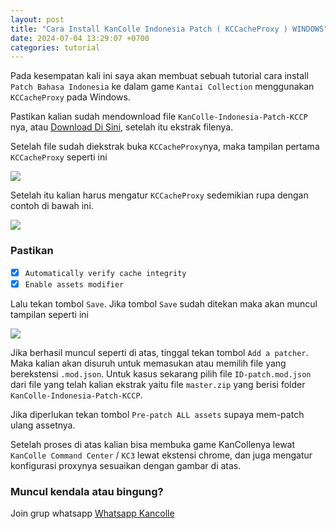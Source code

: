 ```yaml
---
layout: post
title: "Cara Install KanColle Indonesia Patch ( KCCacheProxy ) WINDOWS"
date: 2024-07-04 13:29:07 +0700
categories: tutorial
---
```


Pada kesempatan kali ini saya akan membuat sebuah tutorial cara install `Patch Bahasa Indonesia` ke dalam game `Kantai Collection` menggunakan `KCCacheProxy` pada Windows.

Pastikan kalian sudah mendownload file `KanColle-Indonesia-Patch-KCCP` nya, atau [Download Di Sini](https://github.com/SLAVUSworks/KanColle-Indonesia-Patch-KCCP/archive/refs/heads/master.zip), setelah itu ekstrak filenya.

Setelah file sudah diekstrak buka `KCCacheProxy`nya, maka tampilan pertama `KCCacheProxy` seperti ini

![](/{{'assets/imgs/step1.png'}})

Setelah itu kalian harus mengatur `KCCacheProxy` sedemikian rupa dengan contoh di bawah ini.

![](/{{'assets/imgs/step2.png'}})

### Pastikan
- [x] `Automatically verify cache integrity` 
- [x] `Enable assets modifier`

Lalu tekan tombol `Save`. Jika tombol `Save` sudah ditekan maka akan muncul tampilan seperti ini

![](/{{'assets/imgs/step3.png'}})

Jika berhasil muncul seperti di atas, tinggal tekan tombol `Add a patcher`. Maka kalian akan disuruh untuk memasukan atau memilih file yang berekstensi `.mod.json`. Untuk kasus sekarang pilih file `ID-patch.mod.json` dari file yang telah kalian ekstrak yaitu file `master.zip` yang berisi folder `KanColle-Indonesia-Patch-KCCP`.

Jika diperlukan tekan tombol `Pre-patch ALL assets` supaya mem-patch ulang assetnya.

Setelah proses di atas kalian bisa membuka game KanCollenya lewat `KanColle Command Center` / `KC3` lewat ekstensi chrome, dan juga mengatur konfigurasi proxynya sesuaikan dengan gambar di atas.

### Muncul kendala atau bingung?
Join grup whatsapp [Whatsapp Kancolle](https://chat.whatsapp.com/BEQXUFek52T5IweZIUmYBJ)